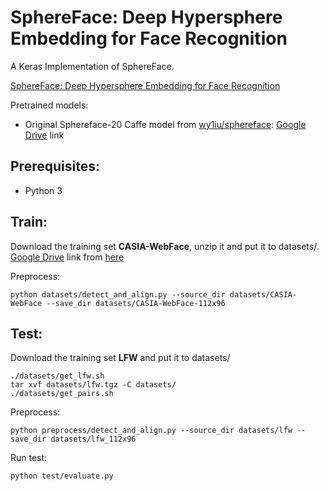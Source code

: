 # SphereFace: Deep Hypersphere Embedding for Face Recognition

A Keras Implementation of SphereFace.

[SphereFace: Deep Hypersphere Embedding for Face Recognition](https://arxiv.org/abs/1704.08063)

Pretrained models: 
- Original Sphereface-20 Caffe model from [wy1iu/sphereface](https://github.com/wy1iu/sphereface): [Google Drive](https://drive.google.com/file/d/0B_geeR2lTMegb2F6dmlmOXhWaVk/view) link

## Prerequisites:
- Python 3

## Train:
Download the training set **CASIA-WebFace**, unzip it and put it to datasets/.<br>
[Google Drive](https://drive.google.com/open?id=1Of_EVz-yHV7QVWQGihYfvtny9Ne8qXVz) link from [here](https://github.com/happynear/AMSoftmax/issues/18)

Preprocess:
```Shell
python datasets/detect_and_align.py --source_dir datasets/CASIA-WebFace --save_dir datasets/CASIA-WebFace-112x96
```

## Test:
Download the training set **LFW** and put it to datasets/
```Shell
./datasets/get_lfw.sh
tar xvf datasets/lfw.tgz -C datasets/
./datasets/get_pairs.sh
```

Preprocess:
```Shell
python preprocess/detect_and_align.py --source_dir datasets/lfw --save_dir datasets/lfw_112x96
```

Run test:
```Shell
python test/evaluate.py
```
